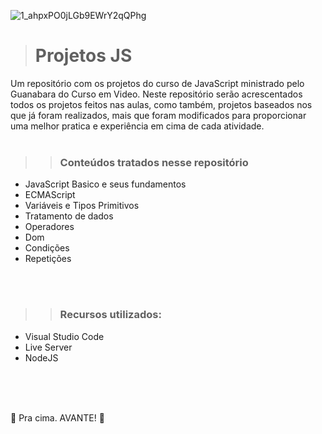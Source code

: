 ![1_ahpxPO0jLGb9EWrY2qQPhg](https://user-images.githubusercontent.com/107076858/212503197-cb1a29df-9769-4802-99f3-6734f40f7023.jpeg)

># **Projetos JS**

 Um repositório com os projetos do curso de JavaScript ministrado pelo Guanabara do Curso em Video. Neste repositório serão acrescentados todos os projetos feitos nas aulas, como também, projetos baseados nos que já foram realizados, mais que foram modificados para proporcionar uma melhor pratica e experiência em cima de cada atividade.
 <br/>
 <br/>
 
 
>> ### **Conteúdos tratados nesse repositório**
+ JavaScript Basico e seus fundamentos
+ ECMAScript
+ Variáveis e Tipos Primitivos
+ Tratamento de dados
+ Operadores
+ Dom
+ Condições
+ Repetições
<br/>
<br/>


>> ### **Recursos utilizados:**

+ Visual Studio Code<br/>
+ Live Server
+ NodeJS
<br/>
<br/>
<br/>




🚀 Pra cima. AVANTE! 🚀
